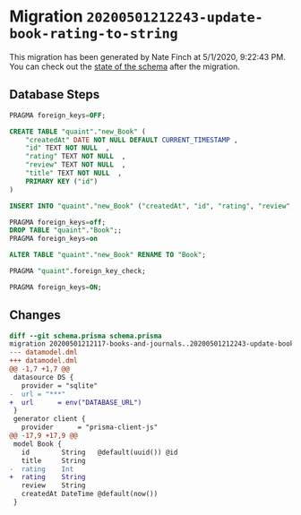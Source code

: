 # Migration `20200501212243-update-book-rating-to-string`

This migration has been generated by Nate Finch at 5/1/2020, 9:22:43 PM.
You can check out the [state of the schema](./schema.prisma) after the migration.

## Database Steps

```sql
PRAGMA foreign_keys=OFF;

CREATE TABLE "quaint"."new_Book" (
    "createdAt" DATE NOT NULL DEFAULT CURRENT_TIMESTAMP ,
    "id" TEXT NOT NULL  ,
    "rating" TEXT NOT NULL  ,
    "review" TEXT NOT NULL  ,
    "title" TEXT NOT NULL  ,
    PRIMARY KEY ("id")
) 

INSERT INTO "quaint"."new_Book" ("createdAt", "id", "rating", "review", "title") SELECT "createdAt", "id", "rating", "review", "title" FROM "quaint"."Book"

PRAGMA foreign_keys=off;
DROP TABLE "quaint"."Book";;
PRAGMA foreign_keys=on

ALTER TABLE "quaint"."new_Book" RENAME TO "Book";

PRAGMA "quaint".foreign_key_check;

PRAGMA foreign_keys=ON;
```

## Changes

```diff
diff --git schema.prisma schema.prisma
migration 20200501212117-books-and-journals..20200501212243-update-book-rating-to-string
--- datamodel.dml
+++ datamodel.dml
@@ -1,7 +1,7 @@
 datasource DS {
   provider = "sqlite"
-  url = "***"
+  url      = env("DATABASE_URL")
 }
 generator client {
   provider      = "prisma-client-js"
@@ -17,9 +17,9 @@
 model Book {
   id        String   @default(uuid()) @id
   title     String
-  rating    Int
+  rating    String
   review    String
   createdAt DateTime @default(now())
 }
```


